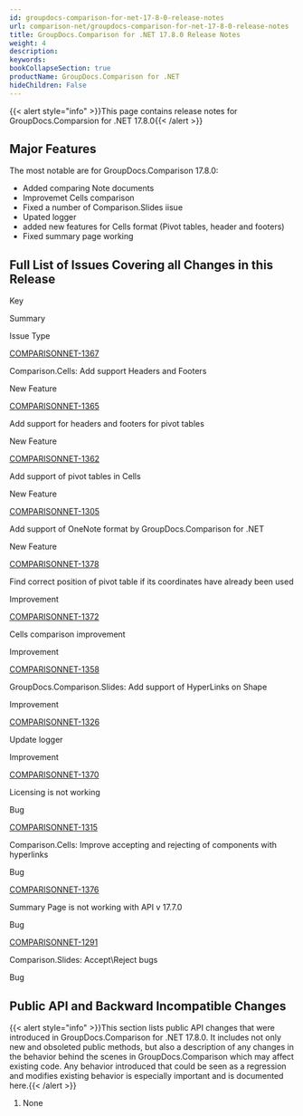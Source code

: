 ```yaml
---
id: groupdocs-comparison-for-net-17-8-0-release-notes
url: comparison-net/groupdocs-comparison-for-net-17-8-0-release-notes
title: GroupDocs.Comparison for .NET 17.8.0 Release Notes
weight: 4
description: 
keywords: 
bookCollapseSection: true
productName: GroupDocs.Comparison for .NET
hideChildren: False
---
```

{{< alert style="info" >}}This page contains release notes for GroupDocs.Comparsion for .NET 17.8.0{{< /alert >}}

## Major Features

The most notable are for GroupDocs.Comparison 17.8.0:

*   Added comparing Note documents
*   Improvemet Cells comparison
*   Fixed a number of Comparison.Slides iisue
*   Upated logger
*   added new features for Cells format (Pivot tables, header and footers)
*   Fixed summary page working

## Full List of Issues Covering all Changes in this Release

Key

Summary

Issue Type

[COMPARISONNET-1367](http://lisbon.dynabic.com/jira/browse/COMPARISONNET-1367)

Comparison.Cells: Add support Headers and Footers

New Feature

[COMPARISONNET-1365](http://lisbon.dynabic.com/jira/browse/COMPARISONNET-1365)

Add support for headers and footers for pivot tables

New Feature

[COMPARISONNET-1362](http://lisbon.dynabic.com/jira/browse/COMPARISONNET-1362)

Add support of pivot tables in Cells

New Feature

[COMPARISONNET-1305](http://lisbon.dynabic.com/jira/browse/COMPARISONNET-1305)

Add support of OneNote format by GroupDocs.Comparison for .NET

New Feature

[COMPARISONNET-1378](http://lisbon.dynabic.com/jira/browse/COMPARISONNET-1378)

Find correct position of pivot table if its coordinates have already been used

Improvement

[COMPARISONNET-1372](http://lisbon.dynabic.com/jira/browse/COMPARISONNET-1372)

Cells comparison improvement

Improvement

[COMPARISONNET-1358](http://lisbon.dynabic.com/jira/browse/COMPARISONNET-1358)

GroupDocs.Comparison.Slides: Add support of HyperLinks on Shape

Improvement

[COMPARISONNET-1326](http://lisbon.dynabic.com/jira/browse/COMPARISONNET-1326)

Update logger

Improvement

[COMPARISONNET-1370](http://lisbon.dynabic.com/jira/browse/COMPARISONNET-1370)

Licensing is not working

Bug

[COMPARISONNET-1315](http://lisbon.dynabic.com/jira/browse/COMPARISONNET-1315)

Comparison.Cells: Improve accepting and rejecting of components with hyperlinks

Bug

[COMPARISONNET-1376](http://lisbon.dynabic.com/jira/browse/COMPARISONNET-1372)

Summary Page is not working with API v 17.7.0

Bug

[COMPARISONNET-1291](http://lisbon.dynabic.com/jira/browse/COMPARISONNET-1291)

Comparison.Slides: Accept\\Reject bugs

Bug

## Public API and Backward Incompatible Changes

{{< alert style="info" >}}This section lists public API changes that were introduced in GroupDocs.Comparison for .NET 17.8.0. It includes not only new and obsoleted public methods, but also a description of any changes in the behavior behind the scenes in GroupDocs.Comparison which may affect existing code. Any behavior introduced that could be seen as a regression and modifies existing behavior is especially important and is documented here.{{< /alert >}}

  

1.  None
